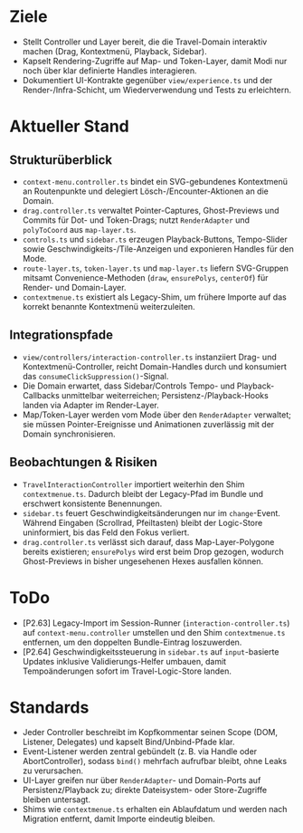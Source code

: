# Ziele
- Stellt Controller und Layer bereit, die die Travel-Domain interaktiv machen (Drag, Kontextmenü, Playback, Sidebar).
- Kapselt Rendering-Zugriffe auf Map- und Token-Layer, damit Modi nur noch über klar definierte Handles interagieren.
- Dokumentiert UI-Kontrakte gegenüber `view/experience.ts` und der Render-/Infra-Schicht, um Wiederverwendung und Tests zu erleichtern.

# Aktueller Stand
## Strukturüberblick
- `context-menu.controller.ts` bindet ein SVG-gebundenes Kontextmenü an Routenpunkte und delegiert Lösch-/Encounter-Aktionen an die Domain.
- `drag.controller.ts` verwaltet Pointer-Captures, Ghost-Previews und Commits für Dot- und Token-Drags; nutzt `RenderAdapter` und `polyToCoord` aus `map-layer.ts`.
- `controls.ts` und `sidebar.ts` erzeugen Playback-Buttons, Tempo-Slider sowie Geschwindigkeits-/Tile-Anzeigen und exponieren Handles für den Mode.
- `route-layer.ts`, `token-layer.ts` und `map-layer.ts` liefern SVG-Gruppen mitsamt Convenience-Methoden (`draw`, `ensurePolys`, `centerOf`) für Render- und Domain-Layer.
- `contextmenue.ts` existiert als Legacy-Shim, um frühere Importe auf das korrekt benannte Kontextmenü weiterzuleiten.

## Integrationspfade
- `view/controllers/interaction-controller.ts` instanziiert Drag- und Kontextmenü-Controller, reicht Domain-Handles durch und konsumiert das `consumeClickSuppression()`-Signal.
- Die Domain erwartet, dass Sidebar/Controls Tempo- und Playback-Callbacks unmittelbar weiterreichen; Persistenz-/Playback-Hooks landen via Adapter im Render-Layer.
- Map/Token-Layer werden vom Mode über den `RenderAdapter` verwaltet; sie müssen Pointer-Ereignisse und Animationen zuverlässig mit der Domain synchronisieren.

## Beobachtungen & Risiken
- `TravelInteractionController` importiert weiterhin den Shim `contextmenue.ts`. Dadurch bleibt der Legacy-Pfad im Bundle und erschwert konsistente Benennungen.
- `sidebar.ts` feuert Geschwindigkeitsänderungen nur im `change`-Event. Während Eingaben (Scrollrad, Pfeiltasten) bleibt der Logic-Store uninformiert, bis das Feld den Fokus verliert.
- `drag.controller.ts` verlässt sich darauf, dass Map-Layer-Polygone bereits existieren; `ensurePolys` wird erst beim Drop gezogen, wodurch Ghost-Previews in bisher ungesehenen Hexes ausfallen können.

# ToDo
- [P2.63] Legacy-Import im Session-Runner (`interaction-controller.ts`) auf `context-menu.controller` umstellen und den Shim `contextmenue.ts` entfernen, um den doppelten Bundle-Eintrag loszuwerden.
- [P2.64] Geschwindigkeitssteuerung in `sidebar.ts` auf `input`-basierte Updates inklusive Validierungs-Helfer umbauen, damit Tempoänderungen sofort im Travel-Logic-Store landen.

# Standards
- Jeder Controller beschreibt im Kopfkommentar seinen Scope (DOM, Listener, Delegates) und kapselt Bind/Unbind-Pfade klar.
- Event-Listener werden zentral gebündelt (z. B. via Handle oder AbortController), sodass `bind()` mehrfach aufrufbar bleibt, ohne Leaks zu verursachen.
- UI-Layer greifen nur über `RenderAdapter`- und Domain-Ports auf Persistenz/Playback zu; direkte Dateisystem- oder Store-Zugriffe bleiben untersagt.
- Shims wie `contextmenue.ts` erhalten ein Ablaufdatum und werden nach Migration entfernt, damit Importe eindeutig bleiben.
